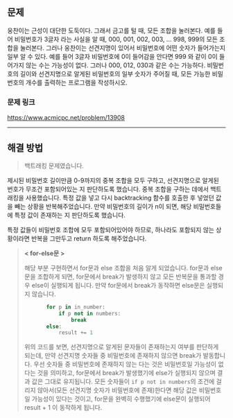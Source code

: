 ## 문제

웅찬이는 근성이 대단한 도둑이다. 그래서 금고를 털 때, 모든 조합을 눌러본다. 예를 들어 비밀번호가 3글자 라는 사실을 알 때, 000, 001, 002, 003, … 998, 999의 모든 조합을 눌러본다. 그러나 웅찬이는 선견지명이 있어서 비밀번호에 어떤 숫자가 들어가는지 일부 알 수 있다. 예를 들어 3글자 비밀번호에 0이 들어감을 안다면 999 와 같이 0이 들어가지 않는 수는 가능성이 없다. 그러나 000, 012, 030과 같은 수는 가능하다. 비밀번호의 길이와 선견지명으로 알게된 비밀번호의 일부 숫자가 주어질 때, 모든 가능한 비밀번호의 개수를 출력하는 프로그램을 작성하시오.


### 문제 링크

https://www.acmicpc.net/problem/13908

---

## 해결 방법

> 백트래킹 문제였습니다. 

제시된 비밀번호 길이만큼 0-9까지의 중복 조합을 모두 구하고, 선견지명으로 알게된 번호가 무조건 포함되어있는 지 판단하도록 했습니다.
중복 조합을 구하는 데에서 백트래킹을 사용했습니다. 특정 값을 넣고 다시 backtracking 함수를 호출한 후 넣었던 값을 빼는 상황을 반복해주었습니다.
만약 비밀번호의 길이가 n이 되면, 해당 비밀번호들에 특정 값이 존재하는 지 판단하도록 했습니다. 

특정 값들이 비밀번호 조합에 모두 포함되어있어야 하므로, 하나라도 포함되지 않는 상황이라면 반복을 그만두고 return 하도록 해주었습니다.
>**< for-else문 >**
> 
> 해당 부분 구현하면서 for문과 else 조합을 처음 알게 되었습니다.
> for문과 else문을 조합하게 되면, for문에서 break가 발생하지 않고 모든 반복문을 통과할 경우 else이 실행되게 됩니다.
> 만약 for문에서 break가 동작하면 else문은 실행되지 않습니다. 
> ``` python
>        for p in in_number:
>            if p not in numbers:
>                break
>        else:
>            result += 1
>```
> 위의 코드를 보면, 선견지명으로 알게된 문자들이 존재하는지 여부를 판단하게 되는데, 
> 만약 선견지명 숫자들 중 비밀번호에 존재하지 않으면 break가 발동합니다.
> 우선 숫자들 중 비밀번호에 존재하지 않는 다는 것은 비밀번호일 가능성이 없다는 것을 의미하고, for문에서 break가 발생했기에 else가 실행되지 않으며 결과 값은 그대로 유지됩니다.
> 모든 숫자들이 `if p not in numbers`의 조건에 걸리지 않아서(모든 선견지명 숫자가 비밀번호에 존재)한다면 해당 값은 비밀번호일 가능성이 있다는 것이고, for문을 완벽히 수행했기에 else문이 실행되어 result + 1 이 동작하게 됩니다. 

